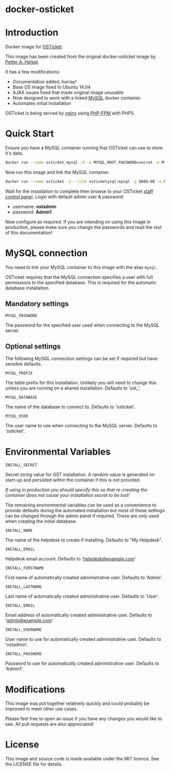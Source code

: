 docker-osticket
===============

# Introduction

Docker image for [OSTicket](http://osticket.com).

This image has been created from the original docker-osticket image by [Petter A. Helset](mailto:petter@helset.eu).

It has a few modifications:

  * Documentation added, hurray!
  * Base OS image fixed to Ubuntu 14.04
  * AJAX issues fixed that made original image unusable
  * Now designed to work with a linked [MySQL](https://registry.hub.docker.com/u/library/mysql/) docker container.
  * Automates initial installation

OSTicket is being served by [nginx](http://wiki.nginx.org/Main) using [PHP-FPM](http://php-fpm.org/) with PHP5.

# Quick Start

Ensure you have a MySQL container running that OSTicket can use to store it's data.

```bash
docker run --name osticket_mysql -d -e MYSQL_ROOT_PASSWORD=secret -e MYSQL_USER=osticket -e MYSQL_PASSWORD=secret -e MYSQL_DATABASE=osticket mysql
```

Now run this image and link the MySQL container.

```bash
docker run --name osticket -d --link osticketysql:mysql -p 8080:80 -e MYSQL_PASSWORD=secret campbellsoftwaresolutions/osticket
```

Wait for the installation to complete then browse to your OSTicket [staff control panel](http://localhost:8080/scp). Login with default admin user & password:

* username: **ostadmin**
* password: **Admin1**

Now configure as required. If you are intending on using this image in production, please make sure you change the
passwords and read the rest of this documentation!

# MySQL connection

You need to link your MySQL container to this image with the alias ```mysql```.

OSTicket requires that the MySQL connection specifies a user with full permissions to the specified database. This is required for the automatic
 database installation.

## Mandatory settings

`MYSQL_PASSWORD`

The password for the specified user used when connecting to the MySQL server.

## Optional settings

The following MySQL connection settings can be set if required but have sensible defaults.

`MYSQL_PREFIX`

The table prefix for this installation. Unlikely you will need to change this unless you are running on a shared
installation. Defaults to 'ost_'.

`MYSQL_DATABASE`

The name of the database to connect to. Defaults to 'osticket'.

`MYSQL_USER`

The user name to use when connecting to the MySQL server. Defaults to 'osticket'.


# Environmental Variables

`INSTALL_SECRET`

Secret string value for OST installation. A random value is generated on start-up and persisted within the container if this is not provided.

*If using in production you should specify this so that re-creating the container does not cause
your installation secret to be lost!*

The remaining environmental variables can be used as a convenience to provide defaults during the automated installation
but most of these settings can be changed through the admin panel if required. These are only used when creating
the initial database.

`INSTALL_NAME`

The name of the helpdesk to create if installing. Defaults to "My Helpdesk".

`INSTALL_EMAIL`

Helpdesk email account. Defaults to 'helpdesk@example.com'

`INSTALL_FIRSTNAME`

First name of automatically created administrative user. Defaults to 'Admin'.

`INSTALL_LASTNAME`

Last name of automatically created administrative user. Defaults to 'User'.

`INSTALL_EMAIL`

Email address of automatically created administrative user. Defaults to 'admin@example.com'.

`INSTALL_USERNAME`

User name to use for automatically created administrative user. Defaults to 'ostadmin'.

`INSTALL_PASSWORD`

Password to use for automatically created administrative user. Defaults to 'Admin1'.

# Modifications

This image was put together relatively quickly and could probably be improved to meet other use cases.

Please feel free to open an issue if you have any changes you would like to see. All pull requests are also appreciated!

# License

This image and source code is made available under the MIT licence. See the LICENSE file for details.

